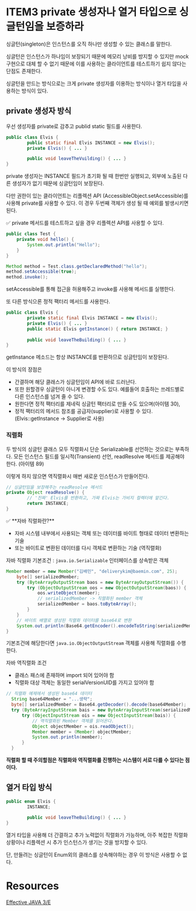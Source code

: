 # ITEM3 private 생성자나 열거 타입으로 싱글턴임을 보증하라

싱글턴(singleton)은 인스턴스를 오직 하나만 생성할 수 있는 클래스를 말한다.

싱글턴은 인스턴스가 하나임이 보장되기 때문에 메모리 낭비를 방지할 수 있지만 mock 구현으로 대체 할 수 없기 때문에 이를 사용하는 클라이언트를 테스트하기 쉽지 않다는 단점도 존재한다.

싱글턴을 만드는 방식으로는 크게 private 생성자를 이용하는 방식이나 열거 타입을 사용하는 방식이 있다.

## private 생성자 방식

우선 생성자를 private로 감추고 publid static 필드를 사용한다.

```java
public class Elvis {
		public static final Elvis INSTANCE = new Elvis();
		private Elvis() { ... }

		public void leaveTheVuilding() { ... }
}
```

private 생성자는 INSTANCE 필드가 초기화 될 때 한번만 실행되고, 외부에 노출된 다른 생성자가 없기 때문에 싱글턴임이 보장된다. 

다만 권한이 있는 클라이언트는 리플렉션 API (AccessibleObject.setAccessible)를 사용해 private를 사용할 수 있다. 이 경우 두번째 객체가 생성 될 때 예외를 발생시키면 된다.

<aside>
✅ private 메서드를 테스트하고 싶을 경우 리플렉션 API를 사용할 수 있다.

```java
public class Test {
    private void hello() {
        System.out.println("Hello");
    }
}
```

```java
Method method = Test.class.getDeclaredMethod("hello");
method.setAccessible(true);
method.invoke();
```

setAccessible를 통해 접근을 허용해주고 invoke를 사용해 메서드를 실행한다.

</aside>

또 다른 방식으론 정적 팩터리 메서드를 사용한다.

```java
public class Elvis {
		private static final Elvis INSTANCE = new Elvis();
		private Elvis() { ... }
		public static Elvis getInstance() { return INSTANCE; }
		
		public void leaveTheBuilding() { ... }
}
```

getInstance 메소드는 항상 INSTANCE를 반환하므로 싱글턴임이 보장된다. 

이 방식의 장점은 

- 간결하며 해당 클래스가 싱글턴임이 API에 바로 드러난다.
- 또한 원할경우 싱글턴이 아니게 변경할 수도 있다. 예를들어 호출하는 쓰레드별로 다른 인스턴스를 넘겨 줄 수 있다.
- 원한다면 정적 팩터리를 제네릭 싱글턴 팩터리로 만들 수도 있으며(아이템 30),
- 정적 팩터리의 메서드 참조를 공급자(supplier)로 사용할 수 있다. (Elvis::getInstance → Supplier<Elvis>로 사용)

### 직렬화

두 방식의 싱글턴 클래스 모두 직렬화시 단순 Serializable를 선언하는 것으로는 부족하다. 모든 인스턴스 필드를 일시적(Transient) 선언, readResolve 메서드를 제공해야 한다. (아이템 89)

이렇게 하지 않으면 역직렬화시 매번 새로운 인스턴스가 만들어진다.

```java
// 싱글턴임을 보장해주는 readResolve 메서드
private Object readResolve() {
		// '진짜' Elvis를 반환하고, 가짜 Elvis는 가비지 컬렉터에 맡긴다.
		return INSTANCE;
}
```

<aside>
✅ **자바 직렬화란?**

- 자바 시스템 내부에서 사용되는 객체 또는 데이터를 바이트 형태로 데이터 변환하는 기술
- 또는 바이트로 변환된 데이터를 다시 객체로 변환하는 기술 (역직렬화)

자바 직렬화 기본조건 : `java.io.Serializable` 인터페이스를 상속받은 객체

```java
Member member = new Member("김배민", "deliverykim@baemin.com", 25);
    byte[] serializedMember;
    try (ByteArrayOutputStream baos = new ByteArrayOutputStream()) {
        try (ObjectOutputStream oos = new ObjectOutputStream(baos)) {
            oos.writeObject(member);
            // serializedMember -> 직렬화된 member 객체 
            serializedMember = baos.toByteArray();
        }
    }
    // 바이트 배열로 생성된 직렬화 데이터를 base64로 변환
    System.out.println(Base64.getEncoder().encodeToString(serializedMember));
}
```

기본조건에 해당한다면 `java.io.ObjectOutputStream` 객체를 사용해 직렬화를 수행한다.

자바 역직렬화 조건

- 클래스 패스에 존재하며 import 되어 있어야 함
- 직렬화 대상 객체는 동일한 serialVersionUID를 가지고 있어야 함

```java
// 직렬화 예제에서 생성된 base64 데이터 
  String base64Member = "...생략";
  byte[] serializedMember = Base64.getDecoder().decode(base64Member);
  try (ByteArrayInputStream bais = new ByteArrayInputStream(serializedMember)) {
      try (ObjectInputStream ois = new ObjectInputStream(bais)) {
          // 역직렬화된 Member 객체를 읽어온다.
          Object objectMember = ois.readObject();
          Member member = (Member) objectMember;
          System.out.println(member);
      }
  }
```

**직렬화 할 때 주의할점은 직렬화와 역직렬화를 진행하는 시스템이 서로 다를 수 있다는 점이다.**

</aside>

## 열거 타입 방식

```java
public enum Elvis {
		INSTANCE;
		
		public void leaveTheBuilding() { ... }
}
```

열거 타입을 사용해 더 간결하고 추가 노력없이 직렬화가 가능하며, 아주 복잡한 직렬화 상황이나 리플렉션 시 추가 인스턴스가 생기는 것을 방지할 수 있다. 

단, 만들려는 싱글턴이 Enum외의 클래스를 상속해야하는 경우 이 방식은 사용할 수 없다.

# Resources

[Effective JAVA 3/E](http://www.yes24.com/Product/Goods/65551284)